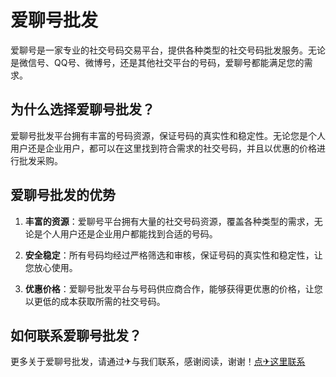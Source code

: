 # 爱聊号批发

爱聊号是一家专业的社交号码交易平台，提供各种类型的社交号码批发服务。无论是微信号、QQ号、微博号，还是其他社交平台的号码，爱聊号都能满足您的需求。

## 为什么选择爱聊号批发？

爱聊号批发平台拥有丰富的号码资源，保证号码的真实性和稳定性。无论您是个人用户还是企业用户，都可以在这里找到符合需求的社交号码，并且以优惠的价格进行批发采购。

## 爱聊号批发的优势

1. **丰富的资源**：爱聊号平台拥有大量的社交号码资源，覆盖各种类型的需求，无论是个人用户还是企业用户都能找到合适的号码。

2. **安全稳定**：所有号码均经过严格筛选和审核，保证号码的真实性和稳定性，让您放心使用。

3. **优惠价格**：爱聊号批发平台与号码供应商合作，能够获得更优惠的价格，让您以更低的成本获取所需的社交号码。

## 如何联系爱聊号批发？

更多关于爱聊号批发，请通过✈与我们联系，感谢阅读，谢谢！[点✈这里联系](https://c.k02.cc)